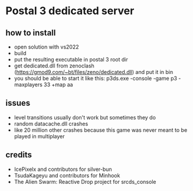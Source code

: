 # Postal 3 dedicated server

## how to install
- open solution with vs2022
- build
- put the resulting executable in postal 3 root dir
- get dedicated.dll from zenoclash (https://gmod9.com/~bt/files/zeno/dedicated.dll) and put it in bin
- you should be able to start it like this: p3ds.exe -console -game p3 -maxplayers 33 +map aa

## issues
- level transitions usually don't work but sometimes they do
- random datacache.dll crashes
- like 20 million other crashes because this game was never meant to be played in multiplayer

## credits
-  IcePixelx and contributors for silver-bun
-  TsudaKageyu and contributors for Minhook
-  The Alien Swarm: Reactive Drop project for srcds_console

